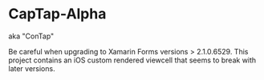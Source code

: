 # CapTap-Alpha
aka "ConTap"

Be careful when upgrading to Xamarin Forms versions > 2.1.0.6529. This project contains an iOS custom rendered viewcell that seems to break with later versions.
